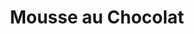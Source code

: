 ---
layout: recette
categories: [recettes]
hidden: true
lang: fr
sitemap: false
title: Mousse au Chocolat
type: sucre
recettes:
  Classique:
    yield: 6
    yieldType: ramequins
    ingredients: 
      - nom: blancs d'oeuf
        qte: 5
      - nom: jaunes d'oeuf
        qte: 2
      - nom: chocolat noir 70%
        qte: 110
        unite: gr
        variable: true
      - nom: beurre
        qte: 45
        unite: gr
      - nom: sucre glace
        qte: 20
        unite: gr
    etapes:
      - label: Préparation
        details:
          - Faire fondre le beurre avec le chocolat. Laisser tiédir
          - Mélanger les jaunes d'oeuf avec le mélange beurre-chocolat
          - Monter les blancs en neige (pas trop fermes) avec le sucre glace
          - Incorporer les blancs en deux fois
          - Réserver au frais au moins deux heures 
notes:
  - Possibilité de faire cette même recette sans les jaunes d'oeufs
---